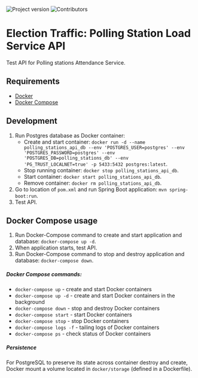 ![Project version](https://img.shields.io/badge/Project_version-1.0.0-gree)
![Contributors](https://img.shields.io/badge/Contributors-1-blue)

Election Traffic: Polling Station Load Service API
================================================
Test API for Polling stations Attendance Service.

Requirements
------------
- [Docker](https://docs.docker.com/install/)
- [Docker Compose](https://docs.docker.com/compose/install/)

Development
-----------
1. Run Postgres database as Docker container:
    - Create and start container: `docker run -d --name polling_stations_api_db --env 'POSTGRES_USER=postgres' --env 'POSTGRES_PASSWORD=postgres' --env 'POSTGRES_DB=polling_stations_db' --env 'PG_TRUST_LOCALNET=true' -p 5433:5432 postgres:latest`.
    - Stop running container: `docker stop polling_stations_api_db`.
    - Start container: `docker start polling_stations_api_db`.
    - Remove container: `docker rm polling_stations_api_db`.
2. Go to location of `pom.xml` and run Spring Boot application: `mvn spring-boot:run`.
3. Test API.

Docker Compose usage
--------------------
1. Run Docker-Compose command to create and start application and database: `docker-compose up -d`.
2. When application starts, test API.
3. Run Docker-Compose command to stop and destroy application and database: `docker-compose down`.

##### Docker Compose commands:
- `docker-compose up` - create and start Docker containers
- `docker-compose up -d` - create and start Docker containers in the background
- `docker-compose down` - stop and destroy Docker containers
- `docker-compose start` - start Docker containers
- `docker-compose stop` - stop Docker containers
- `docker-compose logs -f` - tailing logs of Docker containers
- `docker-compose ps` - check status of Docker containers

##### Persistence
For PostgreSQL to preserve its state across container destroy and create, 
Docker mount a volume located in `docker/storage` (defined in a Dockerfile).
